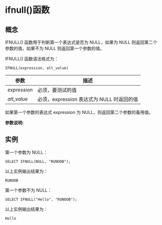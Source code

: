 # ifnull()函数

## 概念

IFNULL() 函数用于判断第一个表达式是否为 NULL，如果为 NULL 则返回第二个参数的值，如果不为 NULL 则返回第一个参数的值。

IFNULL() 函数语法格式为：

```mysql
IFNULL(expression, alt_value)
```

| 参数         | 描述                                      |
| ------------ | ----------------------------------------- |
| *expression* | 必须，要测试的值                          |
| *alt_value*  | 必须，expression 表达式为 NULL 时返回的值 |

如果第一个参数的表达式 expression 为 NULL，则返回第二个参数的备用值。

**参数说明:**

## 实例

第一个参数为 NULL：

```mysql
SELECT IFNULL(NULL, "RUNOOB");
```

以上实例输出结果为：

```mysql
RUNOOB
```

第一个参数不为 NULL：

```mysql
SELECT IFNULL("Hello", "RUNOOB");
```

以上实例输出结果为：

```mysql
Hello
```